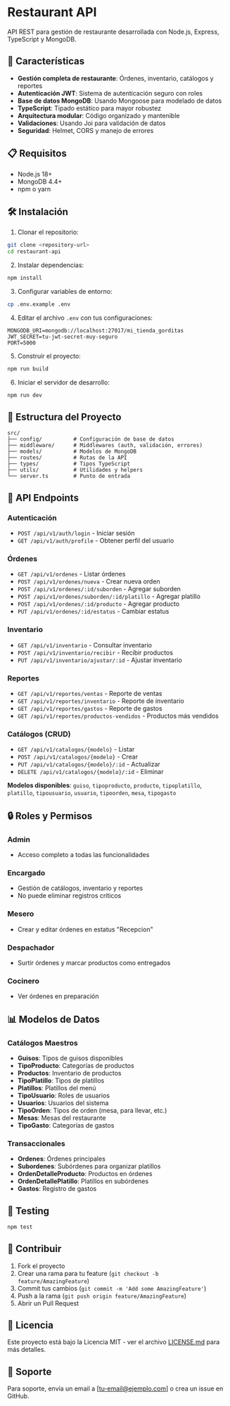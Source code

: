 # Restaurant API

API REST para gestión de restaurante desarrollada con Node.js, Express, TypeScript y MongoDB.

## 🚀 Características

- **Gestión completa de restaurante**: Órdenes, inventario, catálogos y reportes
- **Autenticación JWT**: Sistema de autenticación seguro con roles
- **Base de datos MongoDB**: Usando Mongoose para modelado de datos
- **TypeScript**: Tipado estático para mayor robustez
- **Arquitectura modular**: Código organizado y mantenible
- **Validaciones**: Usando Joi para validación de datos
- **Seguridad**: Helmet, CORS y manejo de errores

## 📋 Requisitos

- Node.js 18+
- MongoDB 4.4+
- npm o yarn

## 🛠️ Instalación

1. Clonar el repositorio:
```bash
git clone <repository-url>
cd restaurant-api
```

2. Instalar dependencias:
```bash
npm install
```

3. Configurar variables de entorno:
```bash
cp .env.example .env
```

4. Editar el archivo `.env` con tus configuraciones:
```env
MONGODB_URI=mongodb://localhost:27017/mi_tienda_gorditas
JWT_SECRET=tu-jwt-secret-muy-seguro
PORT=5000
```

5. Construir el proyecto:
```bash
npm run build
```

6. Iniciar el servidor de desarrollo:
```bash
npm run dev
```

## 📁 Estructura del Proyecto

```
src/
├── config/          # Configuración de base de datos
├── middleware/      # Middlewares (auth, validación, errores)
├── models/          # Modelos de MongoDB
├── routes/          # Rutas de la API
├── types/           # Tipos TypeScript
├── utils/           # Utilidades y helpers
└── server.ts        # Punto de entrada
```

## 🔗 API Endpoints

### Autenticación
- `POST /api/v1/auth/login` - Iniciar sesión
- `GET /api/v1/auth/profile` - Obtener perfil del usuario

### Órdenes
- `GET /api/v1/ordenes` - Listar órdenes
- `POST /api/v1/ordenes/nueva` - Crear nueva orden
- `POST /api/v1/ordenes/:id/suborden` - Agregar suborden
- `POST /api/v1/ordenes/suborden/:id/platillo` - Agregar platillo
- `POST /api/v1/ordenes/:id/producto` - Agregar producto
- `PUT /api/v1/ordenes/:id/estatus` - Cambiar estatus

### Inventario
- `GET /api/v1/inventario` - Consultar inventario
- `POST /api/v1/inventario/recibir` - Recibir productos
- `PUT /api/v1/inventario/ajustar/:id` - Ajustar inventario

### Reportes
- `GET /api/v1/reportes/ventas` - Reporte de ventas
- `GET /api/v1/reportes/inventario` - Reporte de inventario
- `GET /api/v1/reportes/gastos` - Reporte de gastos
- `GET /api/v1/reportes/productos-vendidos` - Productos más vendidos

### Catálogos (CRUD)
- `GET /api/v1/catalogos/{modelo}` - Listar
- `POST /api/v1/catalogos/{modelo}` - Crear
- `PUT /api/v1/catalogos/{modelo}/:id` - Actualizar
- `DELETE /api/v1/catalogos/{modelo}/:id` - Eliminar

**Modelos disponibles**: `guiso`, `tipoproducto`, `producto`, `tipoplatillo`, `platillo`, `tipousuario`, `usuario`, `tipoorden`, `mesa`, `tipogasto`

## 🔒 Roles y Permisos

### Admin
- Acceso completo a todas las funcionalidades

### Encargado
- Gestión de catálogos, inventario y reportes
- No puede eliminar registros críticos

### Mesero
- Crear y editar órdenes en estatus "Recepcion"

### Despachador
- Surtir órdenes y marcar productos como entregados

### Cocinero
- Ver órdenes en preparación

## 📊 Modelos de Datos

### Catálogos Maestros
- **Guisos**: Tipos de guisos disponibles
- **TipoProducto**: Categorías de productos
- **Productos**: Inventario de productos
- **TipoPlatillo**: Tipos de platillos
- **Platillos**: Platillos del menú
- **TipoUsuario**: Roles de usuarios
- **Usuarios**: Usuarios del sistema
- **TipoOrden**: Tipos de orden (mesa, para llevar, etc.)
- **Mesas**: Mesas del restaurante
- **TipoGasto**: Categorías de gastos

### Transaccionales
- **Ordenes**: Órdenes principales
- **Subordenes**: Subórdenes para organizar platillos
- **OrdenDetalleProducto**: Productos en órdenes
- **OrdenDetallePlatillo**: Platillos en subórdenes
- **Gastos**: Registro de gastos

## 🧪 Testing

```bash
npm test
```

## 📝 Contribuir

1. Fork el proyecto
2. Crear una rama para tu feature (`git checkout -b feature/AmazingFeature`)
3. Commit tus cambios (`git commit -m 'Add some AmazingFeature'`)
4. Push a la rama (`git push origin feature/AmazingFeature`)
5. Abrir un Pull Request

## 📄 Licencia

Este proyecto está bajo la Licencia MIT - ver el archivo [LICENSE.md](LICENSE.md) para más detalles.

## 🤝 Soporte

Para soporte, envía un email a [tu-email@ejemplo.com] o crea un issue en GitHub.